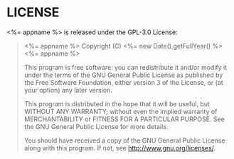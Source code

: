 LICENSE
=======

<%= appname %> is released under the GPL-3.0 License:

> <%= appname %>
> Copyright (C) <%= new Date().getFullYear() %> <%= appname %>
>
> This program is free software: you can redistribute it and/or modify it under
> the terms of the GNU General Public License as published by the Free Software
> Foundation, either version 3 of the License, or (at your option) any later
> version.
>
> This program is distributed in the hope that it will be useful, but WITHOUT
> ANY WARRANTY; without even the implied warranty of MERCHANTABILITY or FITNESS
> FOR A PARTICULAR PURPOSE.  See the GNU General Public License for more
> details.
>
> You should have received a copy of the GNU General Public License along with
> this program.  If not, see <http://www.gnu.org/licenses/>.
